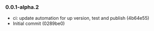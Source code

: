 ### 0.0.1-alpha.2

* ci: update automation for up version, test and publish (4b64e55)
* Initial commit (0289be0)
